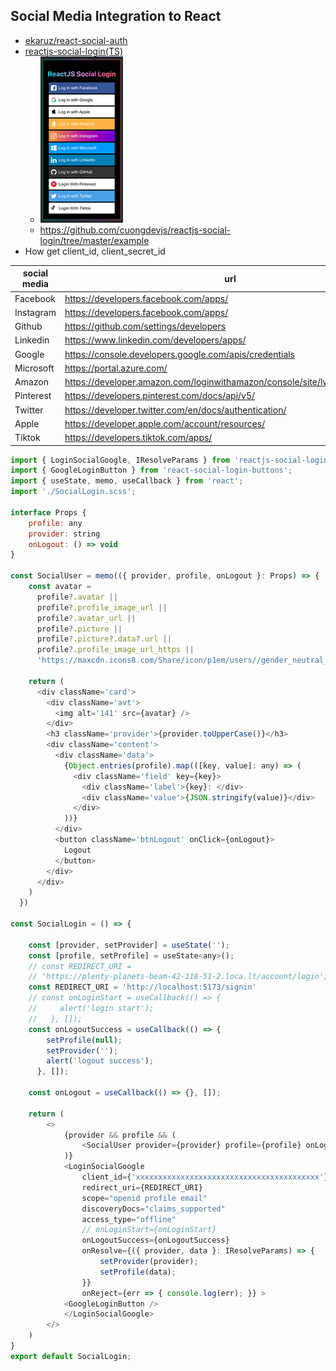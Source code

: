 ## Social Media Integration to React

- [ekaruz/react-social-auth](https://classic.yarnpkg.com/en/package/@ekaruz/react-social-auth)
- [reactjs-social-login(TS)](https://www.npmjs.com/package/reactjs-social-login)
  - ![reactjs-social-login](./images/reactjs-social-login.png)
  - https://github.com/cuongdevjs/reactjs-social-login/tree/master/example
- How get client_id, client_secret_id

|social media|url|
|---|---|
|Facebook|https://developers.facebook.com/apps/|
|Instagram|https://developers.facebook.com/apps/|
|Github|https://github.com/settings/developers|
|Linkedin|https://www.linkedin.com/developers/apps/|
|Google|https://console.developers.google.com/apis/credentials|
|Microsoft|https://portal.azure.com/|
|Amazon|https://developer.amazon.com/loginwithamazon/console/site/lwa/overview.html|
|Pinterest|https://developers.pinterest.com/docs/api/v5/|
|Twitter|https://developer.twitter.com/en/docs/authentication/|
|Apple|https://developer.apple.com/account/resources/|
|Tiktok|https://developers.tiktok.com/apps/|

```javascript
import { LoginSocialGoogle, IResolveParams } from 'reactjs-social-login';
import { GoogleLoginButton } from 'react-social-login-buttons';
import { useState, memo, useCallback } from 'react';
import './SocialLogin.scss';

interface Props {
    profile: any
    provider: string
    onLogout: () => void
}

const SocialUser = memo(({ provider, profile, onLogout }: Props) => {
    const avatar =
      profile?.avatar ||
      profile?.profile_image_url ||
      profile?.avatar_url ||
      profile?.picture ||
      profile?.picture?.data?.url ||
      profile?.profile_image_url_https ||
      'https://maxcdn.icons8.com/Share/icon/p1em/users//gender_neutral_user1600.png'
  
    return (
      <div className='card'>
        <div className='avt'>
          <img alt='141' src={avatar} />
        </div>
        <h3 className='provider'>{provider.toUpperCase()}</h3>
        <div className='content'>
          <div className='data'>
            {Object.entries(profile).map(([key, value]: any) => (
              <div className='field' key={key}>
                <div className='label'>{key}: </div>
                <div className='value'>{JSON.stringify(value)}</div>
              </div>
            ))}
          </div>
          <button className='btnLogout' onClick={onLogout}>
            Logout
          </button>
        </div>
      </div>
    )
  })

const SocialLogin = () => {

    const [provider, setProvider] = useState('');
    const [profile, setProfile] = useState<any>();
    // const REDIRECT_URI =
    // 'https://plenty-planets-beam-42-118-51-2.loca.lt/account/login';
    const REDIRECT_URI = 'http://localhost:5173/signin'
    // const onLoginStart = useCallback(() => {
    //     alert('login start');
    //   }, []);
    const onLogoutSuccess = useCallback(() => {
        setProfile(null);
        setProvider('');
        alert('logout success');
      }, []);

    const onLogout = useCallback(() => {}, []);

    return (
        <>
            {provider && profile && (
                <SocialUser provider={provider} profile={profile} onLogout={onLogout} />
            )}
            <LoginSocialGoogle
                client_id={'xxxxxxxxxxxxxxxxxxxxxxxxxxxxxxxxxxxxxxxxx'}
                redirect_uri={REDIRECT_URI}
                scope="openid profile email"
                discoveryDocs="claims_supported"
                access_type="offline"
                // onLoginStart={onLoginStart}
                onLogoutSuccess={onLogoutSuccess}
                onResolve={({ provider, data }: IResolveParams) => {
                    setProvider(provider);
                    setProfile(data);
                }}
                onReject={err => { console.log(err); }} >
            <GoogleLoginButton />
            </LoginSocialGoogle>
        </>
    )
}
export default SocialLogin;
```
